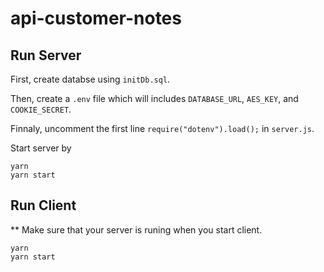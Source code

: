 # api-customer-notes

## Run Server

First, create databse using `initDb.sql`.

Then, create a `.env` file which will includes `DATABASE_URL`, `AES_KEY`, and `COOKIE_SECRET`.

Finnaly, uncomment the first line `require("dotenv").load();` in `server.js`.

Start server by
```
yarn
yarn start
```

## Run Client

** Make sure that your server is runing when you start client.

```
yarn
yarn start
```
